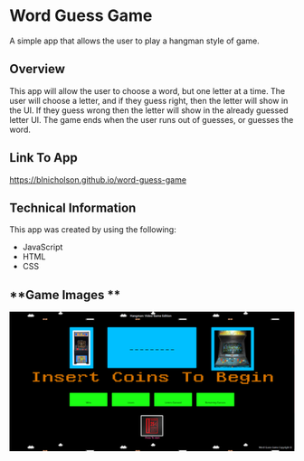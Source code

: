 
# **Word Guess Game**
A simple app that allows the user to play a hangman style of game. 

## **Overview**
This app will allow the user to choose a word, but one letter at a time.  The user will choose a letter, and if they guess right, then the letter will show in the UI.  If they guess wrong then the letter will show in the already guessed letter UI. The game ends when the user runs out of guesses, or guesses the word.

## **Link To App**
https://blnicholson.github.io/word-guess-game
## **Technical Information**
This app was created by using the following:

* JavaScript
* HTML
* CSS
## **Game Images **
![Alt text](assets/images/wordGuessGame.PNG)

